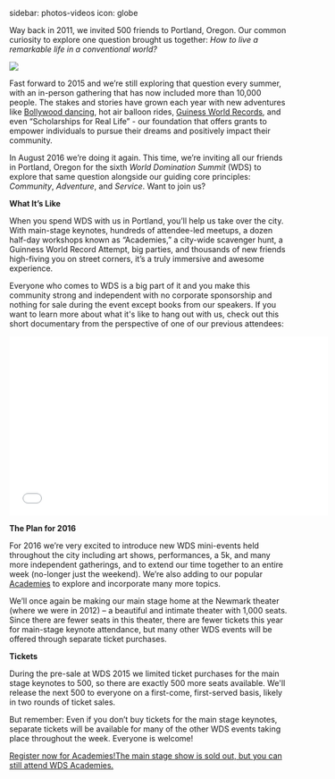 sidebar: photos-videos
icon: globe

Way back in 2011, we invited 500 friends to Portland, Oregon. Our common curiosity to explore one question brought us together: *How to live a remarkable life in a conventional world?* 

<div class="zig-zags_blue"></div>

<img id="story-img-1" src="/images/story/circle-1.jpg"/>

Fast forward to 2015 and we’re still exploring that question every summer, with an in-person gathering that has now included more than 10,000 people. The stakes and stories have grown each year with new adventures like [Bollywood dancing](/speakers/dj-prashant), hot air balloon rides, [Guiness World Records](/2014-world-record), and even “Scholarships for Real Life” - our foundation that offers grants to empower individuals to pursue their dreams and positively impact their community.

In August 2016 we’re doing it again. This time, we’re inviting all our friends in Portland, Oregon for the sixth *World Domination Summit* (WDS) to explore that same question alongside our guiding core principles: *Community*, *Adventure*, and *Service*. Want to join us?

**What It’s Like**
 
When you spend WDS with us in Portland, you’ll help us take over the city. With main-stage keynotes, hundreds of attendee-led meetups, a dozen half-day workshops known as “Academies,” a city-wide scavenger hunt, a Guinness World Record Attempt, big parties, and thousands of new friends high-fiving you on street corners, it’s a truly immersive and awesome experience.
 
Everyone who comes to WDS is a big part of it and you make this community strong and independent with no corporate sponsorship and nothing for sale during the event except books from our speakers. If you want to learn more about what it's like to hang out with us, check out this short documentary from the perspective of one of our previous attendees:

<iframe src="//player.vimeo.com/video/109903000?title=0&amp;byline=0&amp;portrait=0&amp;color=adbf27" width="570" height="321" frameborder="0" webkitallowfullscreen mozallowfullscreen allowfullscreen></iframe>


**The Plan for 2016**

For 2016 we’re very excited to introduce new WDS mini-events held throughout the city including art shows, performances, a 5k, and many more independent gatherings, and to extend our time together to an entire week (no-longer just the weekend). We’re also adding to our popular [Academies](/academies) to explore and incorporate many more topics.

We’ll once again be making our main stage home at the Newmark theater (where we were in 2012) – a beautiful and intimate theater with 1,000 seats. Since there are fewer seats in this theater, there are fewer tickets this year for main-stage keynote attendance, but many other WDS events will be offered through separate ticket purchases.

<div class="line-canvas"></div>

**Tickets**

During the pre-sale at WDS 2015 we limited ticket purchases for the main stage keynotes to 500, so there are exactly 500 more seats available. We'll release the next 500 to everyone on a first-come, first-served basis, likely in two rounds of ticket sales.
 
But remember: Even if you don’t buy tickets for the main stage keynotes, separate tickets will be available for many of the other WDS events taking place throughout the week. Everyone is welcome!

<a href="/academies" class="register-banner"><span class="reg-heading">Register now for Academies!</span><span class="reg-subhead">The main stage show is sold out, but you can still attend WDS Academies.</span></a>
